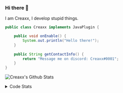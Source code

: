 ### Hi there 👋

I am Creaxx, I develop stupid things. 

```java
public class Creaxx implements JavaPlugin {

    public void onEnable() {
        System.out.println("Hello there!");
    }
    
    public String getContactInfo() {
        return "Message me on discord: Creaxx#0001";
    }
}
```

![Creaxx's Github Stats](https://github-readme-stats.vercel.app/api?username=CreaxxOG&show_icons=true&theme=dark&count_private=true)

<details>
  <summary>Code Stats</summary>

<!--START_SECTION:waka-->
![Code Time](http://img.shields.io/badge/Code%20Time-995%20hrs%2020%20mins-blue)

![Lines of code](https://img.shields.io/badge/From%20Hello%20World%20I%27ve%20Written--10%20Thousand%20lines%20of%20code-blue)

**🐱 My GitHub Data** 

> 🏆 778 Contributions in the Year 2022
 > 
> 📦 66.1 kB Used in GitHub's Storage 
 > 
> 🚫 Not Opted to Hire
 > 
> 📜 3 Public Repositories 
 > 
> 🔑 2 Private Repositories  
 > 
**I'm an Early 🐤** 

```text
🌞 Morning    26 commits     █░░░░░░░░░░░░░░░░░░░░░░░░   4.84% 
🌆 Daytime    267 commits    ████████████░░░░░░░░░░░░░   49.72% 
🌃 Evening    231 commits    ██████████░░░░░░░░░░░░░░░   43.02% 
🌙 Night      13 commits     ░░░░░░░░░░░░░░░░░░░░░░░░░   2.42%

```
📅 **I'm Most Productive on Saturday** 

```text
Monday       48 commits     ██░░░░░░░░░░░░░░░░░░░░░░░   8.94% 
Tuesday      48 commits     ██░░░░░░░░░░░░░░░░░░░░░░░   8.94% 
Wednesday    85 commits     ████░░░░░░░░░░░░░░░░░░░░░   15.83% 
Thursday     83 commits     ███░░░░░░░░░░░░░░░░░░░░░░   15.46% 
Friday       43 commits     ██░░░░░░░░░░░░░░░░░░░░░░░   8.01% 
Saturday     141 commits    ██████░░░░░░░░░░░░░░░░░░░   26.26% 
Sunday       89 commits     ████░░░░░░░░░░░░░░░░░░░░░   16.57%

```


📊 **This Week I Spent My Time On** 

```text
💬 Programming Languages: 
Java                     14 hrs 6 mins       ███████████████████████░░   92.88% 
YAML                     26 mins             ░░░░░░░░░░░░░░░░░░░░░░░░░   2.88% 
XML                      19 mins             ░░░░░░░░░░░░░░░░░░░░░░░░░   2.16% 
Kotlin                   11 mins             ░░░░░░░░░░░░░░░░░░░░░░░░░   1.23% 
Shell Script             6 mins              ░░░░░░░░░░░░░░░░░░░░░░░░░   0.75%

🔥 Editors: 
IntelliJ                 15 hrs 10 mins      █████████████████████████   100.0%

```

**I Mostly Code in Java** 

```text
Java                     7 repos             ████████████████░░░░░░░░░   63.64% 
Kotlin                   3 repos             ██████░░░░░░░░░░░░░░░░░░░   27.27% 
EJS                      1 repo              ██░░░░░░░░░░░░░░░░░░░░░░░   9.09%

```



 Last Updated on 24/11/2022 18:28:45 UTC
<!--END_SECTION:waka-->
</details>
